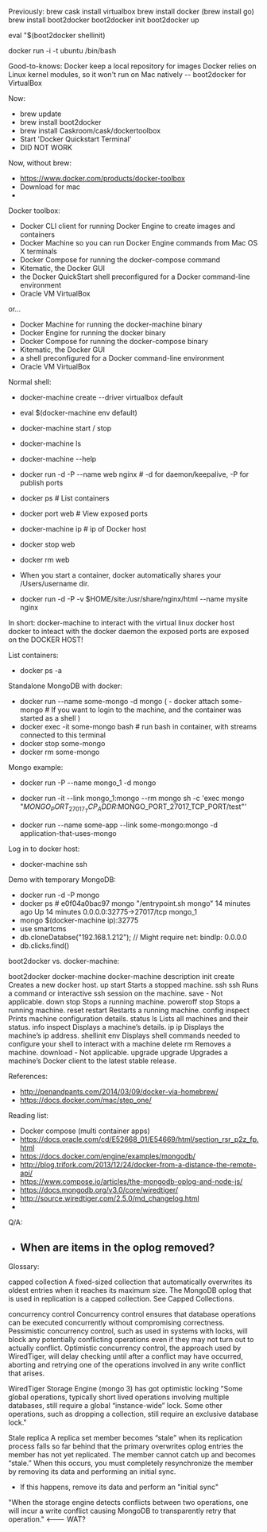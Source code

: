
Previously:
brew cask install virtualbox
brew install docker
(brew install go)
brew install boot2docker
boot2docker init
boot2docker up

eval "$(boot2docker shellinit)

docker run -i -t ubuntu /bin/bash


Good-to-knows:
Docker keep a local repository for images
Docker relies on Linux kernel modules, so it won't run on Mac natively -- boot2docker for VirtualBox



Now:

 - brew update
 - brew install boot2docker
 - brew install Caskroom/cask/dockertoolbox
 - Start 'Docker Quickstart Terminal'
 - DID NOT WORK

Now, without brew:
 - https://www.docker.com/products/docker-toolbox
 - Download for mac
 - 

Docker toolbox:
 - Docker CLI client for running Docker Engine to create images and containers
 - Docker Machine so you can run Docker Engine commands from Mac OS X terminals
 - Docker Compose for running the docker-compose command
 - Kitematic, the Docker GUI
 - the Docker QuickStart shell preconfigured for a Docker command-line environment
 - Oracle VM VirtualBox

or...

 - Docker Machine for running the docker-machine binary
 - Docker Engine for running the docker binary
 - Docker Compose for running the docker-compose binary
 - Kitematic, the Docker GUI
 - a shell preconfigured for a Docker command-line environment
 - Oracle VM VirtualBox


Normal shell:
 - docker-machine create --driver virtualbox default
 - eval $(docker-machine env default)
 - docker-machine start / stop
 - docker-machine ls
 - docker-machine --help

 - docker run -d -P --name web nginx # -d for daemon/keepalive, -P for publish ports
 - docker ps # List containers
 - docker port web # View exposed ports
 - docker-machine ip # ip of Docker host
 - docker stop web
 - docker rm web

 - When you start a container, docker automatically shares your /Users/username dir.
 - docker run -d -P -v $HOME/site:/usr/share/nginx/html --name mysite nginx

In short:
docker-machine to interact with the virtual linux docker host
docker to inteact with the docker daemon
the exposed ports are exposed on the DOCKER HOST!



List containers:
 - docker ps -a


Standalone MongoDB with docker:
 - docker run --name some-mongo -d mongo
( - docker attach some-mongo # If you want to login to the machine, and the container was started as a shell )
 - docker exec -it some-mongo bash # run bash in container, with streams connected to this terminal
 - docker stop some-mongo
 - docker rm some-mongo

Mongo example:
 - docker run -P --name mongo_1 -d mongo
 - docker run -it --link mongo_1:mongo --rm mongo sh -c 'exec mongo "$MONGO_PORT_27017_TCP_ADDR:$MONGO_PORT_27017_TCP_PORT/test"'

 - docker run --name some-app --link some-mongo:mongo -d application-that-uses-mongo



Log in to docker host:
 - docker-machine ssh


Demo with temporary MongoDB:
 - docker run -d -P mongo
 - docker ps # e0f04a0bac97        mongo               "/entrypoint.sh mongo"   14 minutes ago      Up 14 minutes       0.0.0.0:32775->27017/tcp   mongo_1
 - mongo $(docker-machine ip):32775
 - use smartcms
 - db.cloneDatabse("192.168.1.212"); // Might require net: bindIp: 0.0.0.0
 - db.clicks.find()






boot2docker vs. docker-machine:

boot2docker docker-machine      docker-machine description
init        create              Creates a new docker host.
up          start               Starts a stopped machine.
ssh         ssh                 Runs a command or interactive ssh session on the machine.
save        -                   Not applicable.
down        stop                Stops a running machine.
poweroff    stop                Stops a running machine.
reset       restart             Restarts a running machine.
config      inspect             Prints machine configuration details.
status      ls                  Lists all machines and their status.
info        inspect             Displays a machine’s details.
ip          ip                  Displays the machine’s ip address.
shellinit   env                 Displays shell commands needed to configure your shell to interact with a machine
delete      rm                  Removes a machine.
download    -                   Not applicable.
upgrade     upgrade             Upgrades a machine’s Docker client to the latest stable release.


References:
 - http://penandpants.com/2014/03/09/docker-via-homebrew/
 - https://docs.docker.com/mac/step_one/

Reading list:
 - Docker compose (multi container apps)
 - https://docs.oracle.com/cd/E52668_01/E54669/html/section_rsr_p2z_fp.html
 - https://docs.docker.com/engine/examples/mongodb/
 - http://blog.trifork.com/2013/12/24/docker-from-a-distance-the-remote-api/
 - https://www.compose.io/articles/the-mongodb-oplog-and-node-js/
 - https://docs.mongodb.org/v3.0/core/wiredtiger/
 - http://source.wiredtiger.com/2.5.0/md_changelog.html
 - 



Q/A:
 - When are items in the oplog removed?
   - 



Glossary:

capped collection
A fixed-sized collection that automatically overwrites its oldest entries when it reaches its maximum size. The MongoDB oplog that is used in replication is a capped collection. See Capped Collections.

concurrency control
Concurrency control ensures that database operations can be executed concurrently without compromising correctness. Pessimistic concurrency control, such as used in systems with locks, will block any potentially conflicting operations even if they may not turn out to actually conflict. Optimistic concurrency control, the approach used by WiredTiger, will delay checking until after a conflict may have occurred, aborting and retrying one of the operations involved in any write conflict that arises.

WiredTiger Storage Engine (mongo 3) has got optimistic locking
"Some global operations, typically short lived operations involving multiple databases, still require a global “instance-wide” lock. Some other operations, such as dropping a collection, still require an exclusive database lock."

Stale replica
A replica set member becomes “stale” when its replication process falls so far behind that the primary overwrites oplog entries the member has not yet replicated. The member cannot catch up and becomes “stale.” When this occurs, you must completely resynchronize the member by removing its data and performing an initial sync.
 - If this happens, remove its data and perform an "initial sync"



"When the storage engine detects conflicts between two operations, one will incur a write conflict causing MongoDB to transparently retry that operation." <--- WAT?